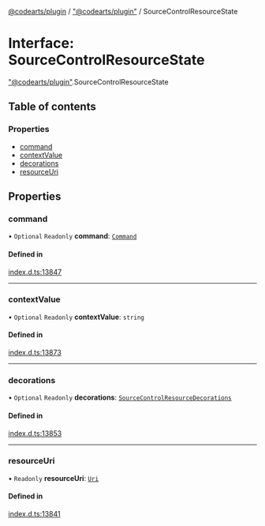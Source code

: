 [@codearts/plugin](../README.md) / ["@codearts/plugin"](../modules/_codearts_plugin_.md) / SourceControlResourceState

# Interface: SourceControlResourceState

["@codearts/plugin"](../modules/_codearts_plugin_.md).SourceControlResourceState

## Table of contents

### Properties

- [command](codearts_plugin_.SourceControlResourceState.md#command)
- [contextValue](codearts_plugin_.SourceControlResourceState.md#contextvalue)
- [decorations](codearts_plugin_.SourceControlResourceState.md#decorations)
- [resourceUri](codearts_plugin_.SourceControlResourceState.md#resourceuri)

## Properties

### command

• `Optional` `Readonly` **command**: [`Command`](codearts_plugin_.Command.md)

#### Defined in

[index.d.ts:13847](https://github.com/huaweicloud/cloudide-plugin-api/blob/03c74e5/index.d.ts#L13847)

___

### contextValue

• `Optional` `Readonly` **contextValue**: `string`

#### Defined in

[index.d.ts:13873](https://github.com/huaweicloud/cloudide-plugin-api/blob/03c74e5/index.d.ts#L13873)

___

### decorations

• `Optional` `Readonly` **decorations**: [`SourceControlResourceDecorations`](codearts_plugin_.SourceControlResourceDecorations.md)

#### Defined in

[index.d.ts:13853](https://github.com/huaweicloud/cloudide-plugin-api/blob/03c74e5/index.d.ts#L13853)

___

### resourceUri

• `Readonly` **resourceUri**: [`Uri`](../classes/codearts_plugin_.Uri.md)

#### Defined in

[index.d.ts:13841](https://github.com/huaweicloud/cloudide-plugin-api/blob/03c74e5/index.d.ts#L13841)
